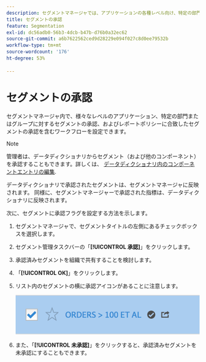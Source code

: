 ```yaml
---
description: セグメントマネージャでは、アプリケーションの各種レベル向け、特定の部門またはグループ向け、およびレポーティングポリシーに合致したセグメントを承認するワークフローを設定できます。
title: セグメントの承認
feature: Segmentation
exl-id: dc56adb0-56b3-4dcb-b47b-d76b0a32ec62
source-git-commit: a6b7622562ced9d28229e094f027c8d0ee79532b
workflow-type: tm+mt
source-wordcount: '176'
ht-degree: 53%

---
```


# セグメントの承認

セグメントマネージャ内で、様々なレベルのアプリケーション、特定の部門またはグループに対するセグメントの承認、およびレポートポリシーに合致したセグメントの承認を含むワークフローを設定できます。

>[!NOTE]
>
>管理者は、データディクショナリからセグメント（および他のコンポーネント）を承認することもできます。詳しくは、 [データディクショナリ内のコンポーネントエントリの編集](/help/analyze/analysis-workspace/components/data-dictionary/edit-entries-data-dictionary.md).
>
>データディクショナリで承認されたセグメントは、セグメントマネージャに反映されます。 同様に、セグメントマネージャーで承認された指標は、データディクショナリに反映されます。

次に、セグメントに承認フラグを設定する方法を示します。

1. セグメントマネージャで、セグメントタイトルの左側にあるチェックボックスを選択します。
1. セグメント管理タスクバーの「**[!UICONTROL 承認]**」をクリックします。
1. 承認済みセグメントを組織で共有することを検討します。
1. 「**[!UICONTROL OK]**」をクリックします。
1. リスト内のセグメントの横に承認アイコンがあることに注意します。

   ![](assets/seg_approved.png)

1. また、「**[!UICONTROL 未承認]**」をクリックすると、承認済みセグメントを未承認にすることもできます。
